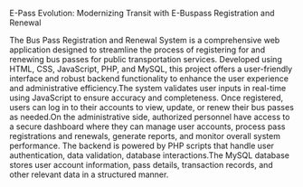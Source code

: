 E-Pass Evolution: Modernizing Transit with E-Buspass Registration and Renewal

The Bus Pass Registration and Renewal System is a comprehensive web application designed to streamline the process of registering for and renewing bus passes for public transportation services. Developed using HTML, CSS, JavaScript, PHP, and MySQL, this project offers a user-friendly interface and robust backend functionality to enhance the user experience and administrative efficiency.The system validates user inputs in real-time using JavaScript to ensure accuracy and completeness. Once registered, users can log in to their accounts to view, update, or renew their bus passes as needed.On the administrative side, authorized personnel have access to a secure dashboard where they can manage user accounts, process pass registrations and renewals, generate reports, and monitor overall system performance. The backend is powered by PHP scripts that handle user authentication, data validation, database interactions.The MySQL database stores user account information, pass details, transaction records, and other relevant data in a structured manner.
